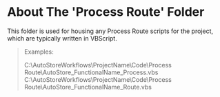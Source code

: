 # About The 'Process Route' Folder

This folder is used for housing any Process Route scripts for the project, which are typically written in VBScript.

> Examples:
> 
> C:\AutoStoreWorkflows\ProjectName\Code\Process Route\AutoStore_FunctionalName_Process.vbs
> C:\AutoStoreWorkflows\ProjectName\Code\Process Route\AutoStore_FunctionalName_Route.vbs

